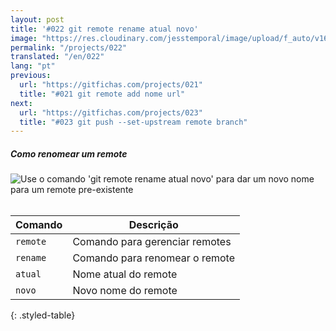 ```yaml
---
layout: post
title: '#022 git remote rename atual novo'
image: "https://res.cloudinary.com/jesstemporal/image/upload/f_auto/v1642878674/gitfichas/pt/022/thumbnail_rzvcmn.jpg"
permalink: "/projects/022"
translated: "/en/022"
lang: "pt"
previous:
  url: "https://gitfichas.com/projects/021"
  title: "#021 git remote add nome url"
next:
  url: "https://gitfichas.com/projects/023"
  title: "#023 git push --set-upstream remote branch"
---
```

##### Como renomear um remote

<img alt="Use o comando 'git remote rename atual novo' para dar um novo nome para um remote pre-existente" src="https://res.cloudinary.com/jesstemporal/image/upload/v1642878674/gitfichas/pt/022/full_ww7jh5.jpg"><br><br>

| Comando | Descrição |
|---------|-------------|
| `remote` | Comando para gerenciar remotes |
| `rename` | Comando para renomear o remote |
| `atual` | Nome atual do remote |
| `novo` | Novo nome do remote |
{: .styled-table}
